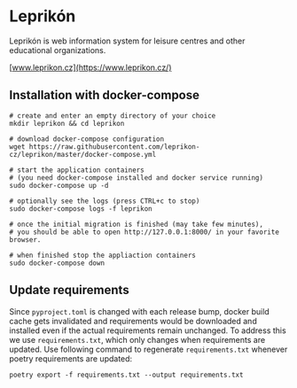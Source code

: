 Leprikón
========

Leprikón is web information system for leisure centres and other educational organizations.

[www.leprikon.cz](https://www.leprikon.cz/)


Installation with docker-compose
--------------------------------

```shell
# create and enter an empty directory of your choice
mkdir leprikon && cd leprikon

# download docker-compose configuration
wget https://raw.githubusercontent.com/leprikon-cz/leprikon/master/docker-compose.yml

# start the application containers
# (you need docker-compose installed and docker service running)
sudo docker-compose up -d

# optionally see the logs (press CTRL+c to stop)
sudo docker-compose logs -f leprikon

# once the initial migration is finished (may take few minutes),
# you should be able to open http://127.0.0.1:8000/ in your favorite browser.

# when finished stop the appliaction containers
sudo docker-compose down
```

Update requirements
-------------------

Since `pyproject.toml` is changed with each release bump, docker build cache gets
invalidated and requirements would be downloaded and installed even if the actual
requirements remain unchanged. To address this we use `requirements.txt`, which
only changes when requirements are updated. Use following command to regenerate
`requirements.txt` whenever poetry requirements are updated:

```shell
poetry export -f requirements.txt --output requirements.txt
```
